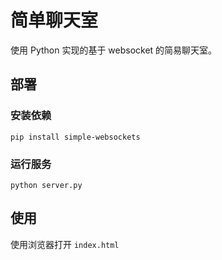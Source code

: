 # 简单聊天室

使用 Python 实现的基于 websocket 的简易聊天室。

## 部署

### 安装依赖

```console
pip install simple-websockets
```

### 运行服务

```console
python server.py
```

## 使用

使用浏览器打开 `index.html`

